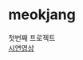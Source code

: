 # meokjang
첫번째 프로젝트  
[시연영상]([https://www.google.com](https://www.google.com](https://www.youtube.com/watch?v=xfbeaknQn4c&list=PLvWnTskXZlxgEKfVGaQmo_Ot0lrcEP1_B&ab_channel=%EA%B9%80%EC%A0%95%EC%9A%B1)https://www.youtube.com/watch?v=xfbeaknQn4c&list=PLvWnTskXZlxgEKfVGaQmo_Ot0lrcEP1_B&ab_channel=%EA%B9%80%EC%A0%95%EC%9A%B1)https://www.google.com](https://www.youtube.com/watch?v=xfbeaknQn4c&list=PLvWnTskXZlxgEKfVGaQmo_Ot0lrcEP1_B&ab_channel=%EA%B9%80%EC%A0%95%EC%9A%B1)https://www.youtube.com/watch?v=xfbeaknQn4c&list=PLvWnTskXZlxgEKfVGaQmo_Ot0lrcEP1_B&ab_channel=%EA%B9%80%EC%A0%95%EC%9A%B1)
